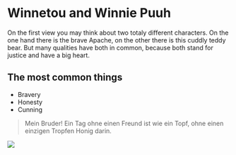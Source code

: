 # Winnetou and Winnie Puuh

On the first view you may think about two totaly different characters.
On the one hand there is the brave Apache, on the other there is this cuddly teddy bear.
But many qualities have both in common, because both stand for justice and have a big heart.

## The most common things

* Bravery
* Honesty
* Cunning

> Mein Bruder!
> Ein Tag ohne einen Freund ist wie ein Topf, ohne einen einzigen Tropfen Honig darin.

<img src="https://upload.wikimedia.org/wikipedia/commons/thumb/d/d4/DBP_1987_1314_Karl_May%2C_Winnetou.jpg/440px-DBP_1987_1314_Karl_May%2C_Winnetou.jpg">
